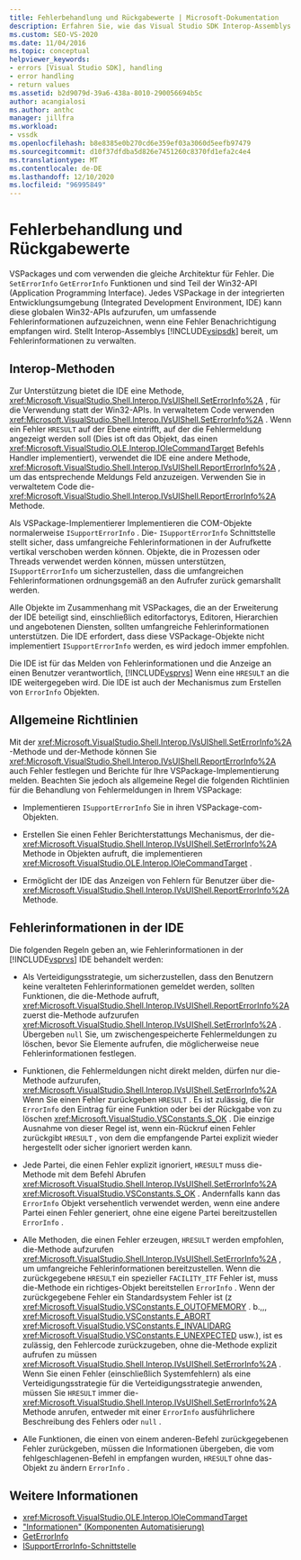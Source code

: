 ```yaml
---
title: Fehlerbehandlung und Rückgabewerte | Microsoft-Dokumentation
description: Erfahren Sie, wie das Visual Studio SDK Interop-Assemblys bereitstellt, um beim Empfang einer Fehler Benachrichtigung umfangreiche Fehlerinformationen aufzuzeichnen.
ms.custom: SEO-VS-2020
ms.date: 11/04/2016
ms.topic: conceptual
helpviewer_keywords:
- errors [Visual Studio SDK], handling
- error handling
- return values
ms.assetid: b2d9079d-39a6-438a-8010-290056694b5c
author: acangialosi
ms.author: anthc
manager: jillfra
ms.workload:
- vssdk
ms.openlocfilehash: b8e8385e0b270cd6e359ef03a3060d5eefb97479
ms.sourcegitcommit: d10f37dfdba5d826e7451260c8370fd1efa2c4e4
ms.translationtype: MT
ms.contentlocale: de-DE
ms.lasthandoff: 12/10/2020
ms.locfileid: "96995849"
---
```

# <a name="error-handling-and-return-values"></a>Fehlerbehandlung und Rückgabewerte
VSPackages und com verwenden die gleiche Architektur für Fehler. Die `SetErrorInfo` `GetErrorInfo` Funktionen und sind Teil der Win32-API (Application Programming Interface). Jedes VSPackage in der integrierten Entwicklungsumgebung (Integrated Development Environment, IDE) kann diese globalen Win32-APIs aufzurufen, um umfassende Fehlerinformationen aufzuzeichnen, wenn eine Fehler Benachrichtigung empfangen wird. Stellt Interop-Assemblys [!INCLUDE[vsipsdk](../extensibility/includes/vsipsdk_md.md)] bereit, um Fehlerinformationen zu verwalten.

## <a name="interop-methods"></a>Interop-Methoden
 Zur Unterstützung bietet die IDE eine Methode, <xref:Microsoft.VisualStudio.Shell.Interop.IVsUIShell.SetErrorInfo%2A> , für die Verwendung statt der Win32-APIs. In verwaltetem Code verwenden <xref:Microsoft.VisualStudio.Shell.Interop.IVsUIShell.SetErrorInfo%2A> . Wenn ein Fehler `HRESULT` auf der Ebene eintrifft, auf der die Fehlermeldung angezeigt werden soll (Dies ist oft das Objekt, das einen <xref:Microsoft.VisualStudio.OLE.Interop.IOleCommandTarget> Befehls Handler implementiert), verwendet die IDE eine andere Methode, <xref:Microsoft.VisualStudio.Shell.Interop.IVsUIShell.ReportErrorInfo%2A> , um das entsprechende Meldungs Feld anzuzeigen. Verwenden Sie in verwaltetem Code die- <xref:Microsoft.VisualStudio.Shell.Interop.IVsUIShell.ReportErrorInfo%2A> Methode.

 Als VSPackage-Implementierer Implementieren die COM-Objekte normalerweise `ISupportErrorInfo` . Die- `ISupportErrorInfo` Schnittstelle stellt sicher, dass umfangreiche Fehlerinformationen in der Aufrufkette vertikal verschoben werden können. Objekte, die in Prozessen oder Threads verwendet werden können, müssen unterstützen, `ISupportErrorInfo` um sicherzustellen, dass die umfangreichen Fehlerinformationen ordnungsgemäß an den Aufrufer zurück gemarshallt werden.

 Alle Objekte im Zusammenhang mit VSPackages, die an der Erweiterung der IDE beteiligt sind, einschließlich editorfactorys, Editoren, Hierarchien und angebotenen Diensten, sollten umfangreiche Fehlerinformationen unterstützen. Die IDE erfordert, dass diese VSPackage-Objekte nicht implementiert `ISupportErrorInfo` werden, es wird jedoch immer empfohlen.

 Die IDE ist für das Melden von Fehlerinformationen und die Anzeige an einen Benutzer verantwortlich, [!INCLUDE[vsprvs](../code-quality/includes/vsprvs_md.md)] Wenn eine `HRESULT` an die IDE weitergegeben wird. Die IDE ist auch der Mechanismus zum Erstellen von `ErrorInfo` Objekten.

## <a name="general-guidelines"></a>Allgemeine Richtlinien
 Mit der <xref:Microsoft.VisualStudio.Shell.Interop.IVsUIShell.SetErrorInfo%2A> -Methode und der-Methode können Sie <xref:Microsoft.VisualStudio.Shell.Interop.IVsUIShell.ReportErrorInfo%2A> auch Fehler festlegen und Berichte für Ihre VSPackage-Implementierung melden. Beachten Sie jedoch als allgemeine Regel die folgenden Richtlinien für die Behandlung von Fehlermeldungen in Ihrem VSPackage:

- Implementieren `ISupportErrorInfo` Sie in ihren VSPackage-com-Objekten.

- Erstellen Sie einen Fehler Berichterstattungs Mechanismus, der die- <xref:Microsoft.VisualStudio.Shell.Interop.IVsUIShell.SetErrorInfo%2A> Methode in Objekten aufruft, die implementieren <xref:Microsoft.VisualStudio.OLE.Interop.IOleCommandTarget> .

- Ermöglicht der IDE das Anzeigen von Fehlern für Benutzer über die- <xref:Microsoft.VisualStudio.Shell.Interop.IVsUIShell.ReportErrorInfo%2A> Methode.

## <a name="error-information-in-the-ide"></a>Fehlerinformationen in der IDE
 Die folgenden Regeln geben an, wie Fehlerinformationen in der [!INCLUDE[vsprvs](../code-quality/includes/vsprvs_md.md)] IDE behandelt werden:

- Als Verteidigungsstrategie, um sicherzustellen, dass den Benutzern keine veralteten Fehlerinformationen gemeldet werden, sollten Funktionen, die die-Methode aufruft, <xref:Microsoft.VisualStudio.Shell.Interop.IVsUIShell.ReportErrorInfo%2A> zuerst die-Methode aufzurufen <xref:Microsoft.VisualStudio.Shell.Interop.IVsUIShell.SetErrorInfo%2A> . Übergeben `null` Sie, um zwischengespeicherte Fehlermeldungen zu löschen, bevor Sie Elemente aufrufen, die möglicherweise neue Fehlerinformationen festlegen.

- Funktionen, die Fehlermeldungen nicht direkt melden, dürfen nur die-Methode aufzurufen, <xref:Microsoft.VisualStudio.Shell.Interop.IVsUIShell.SetErrorInfo%2A> Wenn Sie einen Fehler zurückgeben `HRESULT` . Es ist zulässig, die für `ErrorInfo` den Eintrag für eine Funktion oder bei der Rückgabe von zu löschen <xref:Microsoft.VisualStudio.VSConstants.S_OK> . Die einzige Ausnahme von dieser Regel ist, wenn ein-Rückruf einen Fehler zurückgibt `HRESULT` , von dem die empfangende Partei explizit wieder hergestellt oder sicher ignoriert werden kann.

- Jede Partei, die einen Fehler explizit ignoriert, `HRESULT` muss die-Methode mit dem Befehl Abrufen <xref:Microsoft.VisualStudio.Shell.Interop.IVsUIShell.SetErrorInfo%2A> <xref:Microsoft.VisualStudio.VSConstants.S_OK> . Andernfalls kann das `ErrorInfo` Objekt versehentlich verwendet werden, wenn eine andere Partei einen Fehler generiert, ohne eine eigene Partei bereitzustellen `ErrorInfo` .

- Alle Methoden, die einen Fehler erzeugen, `HRESULT` werden empfohlen, die-Methode aufzurufen <xref:Microsoft.VisualStudio.Shell.Interop.IVsUIShell.SetErrorInfo%2A> , um umfangreiche Fehlerinformationen bereitzustellen. Wenn die zurückgegebene `HRESULT` ein spezieller `FACILITY_ITF` Fehler ist, muss die-Methode ein richtiges-Objekt bereitstellen `ErrorInfo` . Wenn der zurückgegebene Fehler ein Standardsystem Fehler ist (z <xref:Microsoft.VisualStudio.VSConstants.E_OUTOFMEMORY> . b.,,, <xref:Microsoft.VisualStudio.VSConstants.E_ABORT> <xref:Microsoft.VisualStudio.VSConstants.E_INVALIDARG> <xref:Microsoft.VisualStudio.VSConstants.E_UNEXPECTED> usw.), ist es zulässig, den Fehlercode zurückzugeben, ohne die-Methode explizit aufrufen zu müssen <xref:Microsoft.VisualStudio.Shell.Interop.IVsUIShell.SetErrorInfo%2A> . Wenn Sie einen Fehler (einschließlich Systemfehlern) als eine Verteidigungsstrategie für die Verteidigungsstrategie anwenden, müssen Sie `HRESULT` immer die- <xref:Microsoft.VisualStudio.Shell.Interop.IVsUIShell.SetErrorInfo%2A> Methode anrufen, entweder mit einer `ErrorInfo` ausführlichere Beschreibung des Fehlers oder `null` .

- Alle Funktionen, die einen von einem anderen-Befehl zurückgegebenen Fehler zurückgeben, müssen die Informationen übergeben, die vom fehlgeschlagenen-Befehl in empfangen wurden, `HRESULT` ohne das-Objekt zu ändern `ErrorInfo` .

## <a name="see-also"></a>Weitere Informationen
- <xref:Microsoft.VisualStudio.OLE.Interop.IOleCommandTarget>
- ["Informationen" (Komponenten Automatisierung)](/previous-versions/windows/desktop/api/oleauto/nf-oleauto-seterrorinfo)
- [GetErrorInfo](/previous-versions/windows/desktop/api/oleauto/nf-oleauto-geterrorinfo)
- [ISupportErrorInfo-Schnittstelle](/previous-versions/windows/desktop/api/oaidl/nn-oaidl-isupporterrorinfo)
